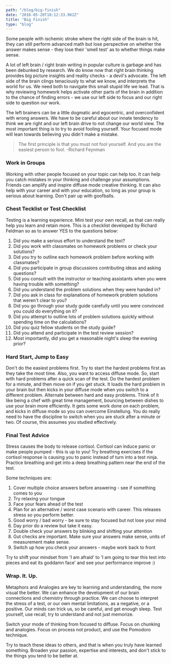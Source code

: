 ```yaml
---
path: "/blog/big-finish"
date: "2016-05-20T10:12:33.962Z"
title: "Big Finish"
type: "blog"
---
```


Some people with ischemic stroke where the right side of the brain is hit, they can still perform advanced math but lose perspective on whether the answer makes sense - they lose their 'smell test' as to whether things make sense.

A lot of left brain / right brain writing in popular culture is garbage and has been debunked by research. We do know now that right brain thinking provides big picture insights and reality checks - a devil's advocate. The left side of the brain clings tenaciously to what we know, and interprets the world for us. We need both to navigate this small stupid life we lead. That is why reviewing homework helps activate other parts of the brain in addition to the chance of finding errors - we use our left side to focus and our right side to question our work.

The left brainers can be a little dogmatic and egocentric, and overconfident with wrong answers. We have to be careful about our innate tendency to think we are right and our left brain drive to not change our world view. The most important thing is to try to avoid fooling yourself. Your focused mode will lean towards believing you didn't make a mistake.

> The first principle is that you must not fool yourself. And you are the easiest person to fool. -Richard Feynman

### Work in Groups
Working with other people focused on your topic can help too. It can help you catch mistakes in your thinking and challenge your assumptions. Friends can amplify and inspire diffuse mode creative thinking. It can also help with your career and with your education, so long as your group is serious about learning. Don't pair up with goofballs.

### Chest Tecklist or Test Checklist
Testing is a learning experience. Mini test your own recall, as that can really help you learn and retain more. This is a checklist developed by Richard Feldman so as to answer YES to the questions below:

1. Did you make a serious effort to understand the text?
2. Did you work with classmates on homework problems or check your solutions?
3. Did you try to outline each homework problem before working with classmates?
4. Did you participate in group discussions contributing ideas and asking questions?
5. Did you consult with the instructor or teaching assistants when you were having trouble with something?
6. Did you understand the problem solutions when they were handed in?
7. Did you ask in class for explanations of homework problem solutions that weren't clear to you?
8. Did you go through your study guide carefully until you were convinced you could do everything on it?
9. Did you attempt to outline lots of problem solutions quickly without spending time on the calculations?
10. Did you quiz fellow students on the study guide?
11. Did you attend and participate in the test review session?
12. Most importantly, did you get a reasonable night's sleep the evening prior?

### Hard Start, Jump to Easy
Don't do the easiest problems first. Try to start the hardest problems first as they take the most time. Also, you want to access diffuse mode. So, start with hard problems after a quick scan of the test. Do the hardest problem for a minute, and then move on if you get stuck. It loads the hard problem in your brain but then kicks in your diffuse mode when you switch to a different problem. Alternate between hard and easy problems. Think of it like being a chef with great time management, bouncing between dishes to use your brain more efficiently. It gets some work done on each problem, and kicks in diffuse mode so you can overcome Einstellung. You do really need to have the discipline to switch when you are stuck after a minute or two. Of course, this assumes you studied effectively.

### Final Test Advice
Stress causes the body to release cortisol. Cortisol can induce panic or make people pumped - this is up to you! Try breathing exercises if the cortisol response is causing you to panic instead of turn into a test ninja. Practice breathing and get into a deep breathing pattern near the end of the test.

Some techniques are:

1. Cover multiple choice answers before answering - see if something comes to you
2. Try relaxing your tongue
3. Face your fears ahead of the test
4. Plan for an alternative / worst case scenario with career. This releases stress so you perform better.
5. Good worry / bad worry - be sure to stay focused but not lose your mind
6. Day prior do a review but take it easy.
7. Double check your answers by blinking and shifting your attention
8. Gut checks are important. Make sure your answers make sense, units of measurement make sense.
9. Switch up how you check your answers - maybe work back to front

Try to shift your mindset from 'I am afraid' to 'I am going to tear this test into pieces and eat its goddamn face' and see your performance improve :)

### Wrap. It. Up.
Metaphors and Analogies are key to learning and understanding, the more visual the better. We can enhance the development of our brain connections and chemistry through practice. We can choose to interpret the stress of a test, or our own mental limitations, as a negative, or a positive. Our minds can trick us, so be careful, and get enough sleep. Test yourself, use recall, try to understand and not just memorize.

Switch your mode of thinking from focused to diffuse. Focus on chunking and analogies. Focus on process not product, and use the Pomodoro technique.

Try to teach these ideas to others, and that is when you truly have learned something. Broaden your passion, expertise and interests, and don't stick to the things you tend to be better at.
